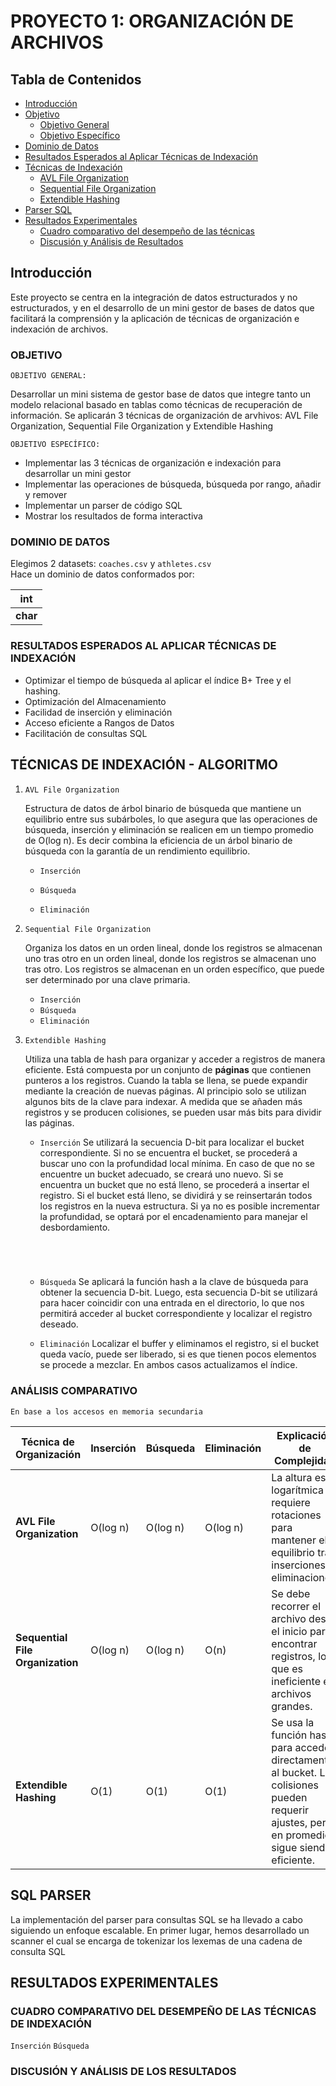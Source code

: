 # PROYECTO 1: ORGANIZACIÓN DE ARCHIVOS
## Tabla de Contenidos
- [Introducción](#introducción)
- [Objetivo](#objetivo)
  - [Objetivo General](#objetivo-general)
  - [Objetivo Específico](#objetivo-específico)
- [Dominio de Datos](#dominio-de-datos)
- [Resultados Esperados al Aplicar Técnicas de Indexación](#resultados-esperados-al-aplicar-técnicas-de-indexación)
- [Técnicas de Indexación](#técnicas-de-indexación)
  - [AVL File Organization](#avl-file-organization)
  - [Sequential File Organization](#sequential-file-organization)
  - [Extendible Hashing](#extendible-hashing)
- [Parser SQL](#sql-parser)
- [Resultados  Experimentales](#resultados-experimentales)
  - [Cuadro comparativo del desempeño de las técnicas](#Cuadro-comparativo-del-desempeño-de-las-tecnicas-de-indexación)
  - [Discusión y Análisis de Resultados](#Discusión-y-análisis-de-resultados)

## Introducción
Este proyecto se centra en la integración de datos estructurados y no estructurados, y en el desarrollo de un mini gestor de bases de datos que facilitará la comprensión y la aplicación de técnicas de organización e indexación de archivos.

### OBJETIVO 
`OBJETIVO GENERAL:`  

  Desarrollar un mini sistema de gestor base de datos que integre tanto un modelo relacional basado en 
  tablas como técnicas de recuperación de información. Se aplicarán 3 técnicas de organización de arvhivos: 
  AVL File Organization, Sequential File Organization y Extendible Hashing
  
`OBJETIVO ESPECÍFICO:`  
  - Implementar las 3 técnicas de organización e indexación para desarrollar un mini gestor
  - Implementar las operaciones de búsqueda, búsqueda por rango, añadir y remover
  - Implementar un parser de código SQL
  - Mostrar los resultados de forma interactiva

### DOMINIO DE DATOS
Elegimos 2 datasets: `coaches.csv` y `athletes.csv`  
Hace un dominio de datos conformados por:

| **int**           | 
|----------------------|
| **char**         |


### RESULTADOS ESPERADOS AL APLICAR TÉCNICAS DE INDEXACIÓN
- Optimizar el tiempo de búsqueda al aplicar el índice B+ Tree y el hashing.
- Optimización del Almacenamiento
- Facilidad de inserción y eliminación
- Acceso eficiente a Rangos de Datos
- Facilitación de consultas SQL

## TÉCNICAS DE INDEXACIÓN - ALGORITMO

1. `AVL File Organization`

   Estructura de datos de árbol binario de búsqueda que mantiene un equilibrio entre sus subárboles, lo que asegura que las operaciones de búsqueda, inserción y eliminación se realicen em un tiempo promedio de O(log n). Es decir combina la eficiencia de un árbol binario de búsqueda con la garantía de un rendimiento equilibrio.

   - `Inserción`
     
   - `Búsqueda`
   - `Eliminación`

   
   
2. `Sequential File Organization`
   
   Organiza los datos en un orden lineal, donde los registros se almacenan uno tras otro en un orden lineal, donde los registros se almacenan uno tras otro. Los registros se almacenan en un orden específico, que puede ser determinado por una clave primaria.

   - `Inserción`
   - `Búsqueda`
   - `Eliminación`
3. `Extendible Hashing` 
   
   Utiliza una tabla de hash para organizar y acceder a registros de manera eficiente. Está compuesta por un conjunto de **páginas** que contienen punteros a los registros. Cuando la tabla se llena, se puede expandir mediante la creación de nuevas páginas. Al principio solo se utilizan algunos bits de la clave para indexar. A medida que se añaden más registros y se producen colisiones, se pueden usar más bits para dividir las páginas.

   - `Inserción`
     Se utilizará la secuencia D-bit para localizar el bucket correspondiente. Si no se encuentra el             bucket, se procederá a buscar uno con la profundidad local mínima. En caso de que no se encuentre un        bucket adecuado, se creará uno nuevo. Si se encuentra un bucket que no está lleno, se procederá a           insertar el registro. Si el bucket está lleno, se dividirá y se reinsertarán todos los registros en la      nueva estructura. Si ya no es posible incrementar la profundidad, se optará por el encadenamiento para      manejar el desbordamiento.
     ```cpp
     

    
   - `Búsqueda`
     Se aplicará la función hash a la clave de búsqueda para obtener la secuencia D-bit. Luego, esta secuencia D-bit se utilizará para hacer coincidir con una entrada en el directorio, lo que nos permitirá acceder al bucket correspondiente y localizar el registro deseado.
     
   - `Eliminación`
     Localizar el buffer y eliminamos el registro, si el bucket queda vacío, puede ser liberado, si es que tienen pocos elementos se procede a mezclar. En ambos casos actualizamos el índice.

     

### ANÁLISIS COMPARATIVO
`En base a los accesos en memoria secundaria`


| **Técnica de Organización**      | **Inserción** | **Búsqueda** | **Eliminación** |  **Explicación de Complejidad**                                                                             | **Ventajas**                                  | **Desventajas**                              |
|----------------------------------|---------------|---------------|------------------|------------------------------------------------------------------------------------------------------------|------------------------------------------------|----------------------------------------------|
| **AVL File Organization**        | O(log n)      | O(log n)      | O(log n)         | La altura es logarítmica y requiere rotaciones para mantener el equilibrio tras inserciones o eliminaciones. | Balanceo automático; acceso rápido.          | Complejidad en la implementación y mantenimiento. |
| **Sequential File Organization** | O(log n)          | O(log n)          | O(n)             | Se debe recorrer el archivo desde el inicio para encontrar registros, lo que es ineficiente en archivos grandes. | Sencillo de implementar; eficiente en lectura secuencial. | Ineficiente para búsquedas y modificaciones. |
| **Extendible Hashing**           | O(1)          | O(1)          | O(1)             | Se usa la función hash para acceder directamente al bucket. Las colisiones pueden requerir ajustes, pero en promedio sigue siendo eficiente. | Acceso rápido; bajo costo de inserción y búsqueda. | Complejidad en el manejo de colisiones y ajuste de la tabla. |


## SQL PARSER
La implementación del parser para consultas SQL se ha llevado a cabo siguiendo un enfoque escalable. En primer lugar, hemos desarrollado un scanner el cual se encarga de tokenizar los lexemas de una cadena de consulta SQL

## RESULTADOS EXPERIMENTALES

### CUADRO COMPARATIVO DEL DESEMPEÑO DE LAS TÉCNICAS DE INDEXACIÓN
`Inserción` `Búsqueda`

### DISCUSIÓN Y ANÁLISIS DE LOS RESULTADOS
